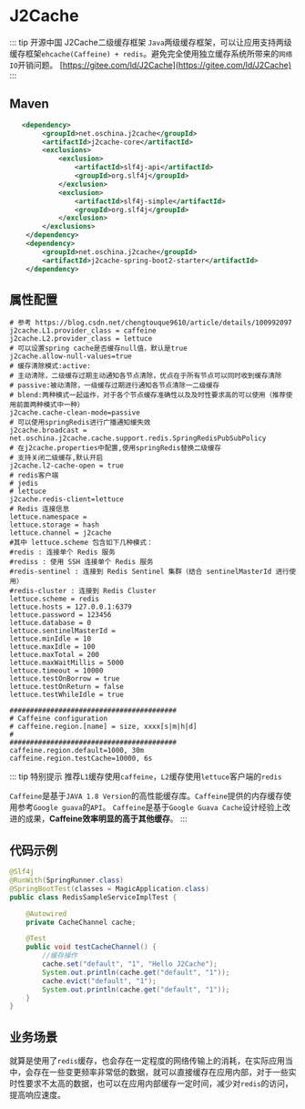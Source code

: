 # J2Cache

::: tip 开源中国 J2Cache二级缓存框架
`Java`两级缓存框架，可以让应用支持两级缓存框架`ehcache(Caffeine) + redis`。避免完全使用独立缓存系统所带来的`网络IO`开销问题。
[https://gitee.com/ld/J2Cache](https://gitee.com/ld/J2Cache)
::: 

## Maven 
```xml
   <dependency>
        <groupId>net.oschina.j2cache</groupId>
        <artifactId>j2cache-core</artifactId>
        <exclusions>
            <exclusion>
                <artifactId>slf4j-api</artifactId>
                <groupId>org.slf4j</groupId>
            </exclusion>
            <exclusion>
                <artifactId>slf4j-simple</artifactId>
                <groupId>org.slf4j</groupId>
            </exclusion>
        </exclusions>
    </dependency>
    <dependency>
        <groupId>net.oschina.j2cache</groupId>
        <artifactId>j2cache-spring-boot2-starter</artifactId>
    </dependency>
```

## 属性配置

```properties
# 参考 https://blog.csdn.net/chengtouque9610/article/details/100992097
j2cache.L1.provider_class = caffeine
j2cache.L2.provider_class = lettuce
# 可以设置spring cache是否缓存null值，默认是true
j2cache.allow-null-values=true
# 缓存清除模式:active:
# 主动清除，二级缓存过期主动通知各节点清除，优点在于所有节点可以同时收到缓存清除
# passive:被动清除，一级缓存过期进行通知各节点清除一二级缓存
# blend:两种模式一起运作，对于各个节点缓存准确性以及及时性要求高的可以使用（推荐使用前面两种模式中一种）
j2cache.cache-clean-mode=passive
# 可以使用springRedis进行广播通知缓失效
j2cache.broadcast = net.oschina.j2cache.cache.support.redis.SpringRedisPubSubPolicy
# 在j2cache.properties中配置,使用springRedis替换二级缓存
# 支持关闭二级缓存,默认开启
j2cache.l2-cache-open = true
# redis客户端
# jedis
# lettuce
j2cache.redis-client=lettuce
# Redis 连接信息
lettuce.namespace =
lettuce.storage = hash
lettuce.channel = j2cache
#其中 lettuce.scheme 包含如下几种模式：
#redis : 连接单个 Redis 服务
#rediss : 使用 SSH 连接单个 Redis 服务
#redis-sentinel : 连接到 Redis Sentinel 集群（结合 sentinelMasterId 进行使用）
#redis-cluster : 连接到 Redis Cluster
lettuce.scheme = redis
lettuce.hosts = 127.0.0.1:6379
lettuce.password = 123456
lettuce.database = 0
lettuce.sentinelMasterId =
lettuce.minIdle = 10
lettuce.maxIdle = 100
lettuce.maxTotal = 200
lettuce.maxWaitMillis = 5000
lettuce.timeout = 10000
lettuce.testOnBorrow = true
lettuce.testOnReturn = false
lettuce.testWhileIdle = true

#########################################
# Caffeine configuration
# caffeine.region.[name] = size, xxxx[s|m|h|d]
#
#########################################
caffeine.region.default=1000, 30m
caffeine.region.testCache=10000, 6s
```

::: tip 特别提示
推荐`L1`缓存使用`caffeine`，`L2`缓存使用`lettuce`客户端的`redis`

`Caffeine`是基于`JAVA 1.8 Version`的高性能缓存库。`Caffeine`提供的内存缓存使用参考`Google guava`的`API`。
`Caffeine`是基于`Google Guava Cache`设计经验上改进的成果，**Caffeine效率明显的高于其他缓存**。
:::


## 代码示例

```java
@Slf4j
@RunWith(SpringRunner.class)
@SpringBootTest(classes = MagicApplication.class)
public class RedisSampleServiceImplTest {

    @Autowired
    private CacheChannel cache;

    @Test
    public void testCacheChannel() {
        //缓存操作
        cache.set("default", "1", "Hello J2Cache");
        System.out.println(cache.get("default", "1"));
        cache.evict("default", "1");
        System.out.println(cache.get("default", "1"));
    }
}

```
  
## 业务场景

就算是使用了`redis`缓存，也会存在一定程度的网络传输上的消耗，在实际应用当中，会存在一些变更频率非常低的数据，就可以直接缓存在应用内部，对于一些实时性要求不太高的数据，也可以在应用内部缓存一定时间，减少对`redis`的访问，提高响应速度。